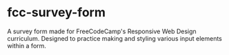 # fcc-survey-form
A survey form made for FreeCodeCamp's Responsive Web Design curriculum. Designed to practice making and styling various input elements within a form.